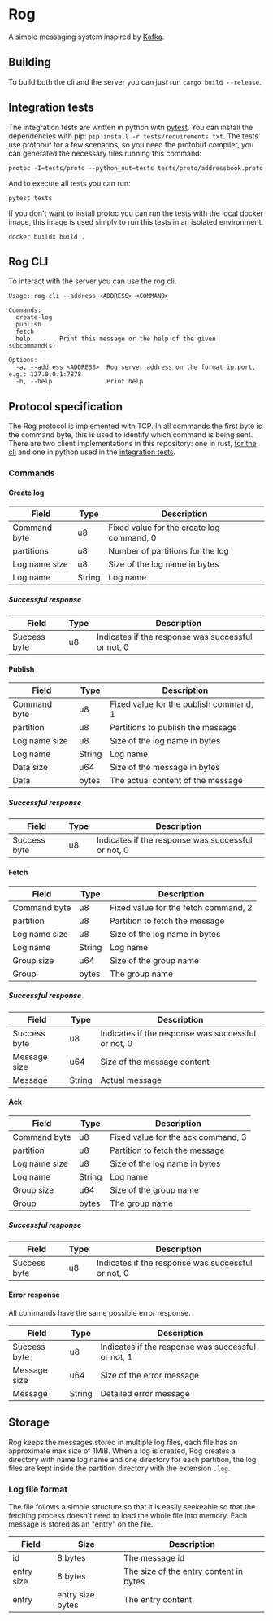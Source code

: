 # Rog

A simple messaging system inspired by [Kafka][0].

## Building

To build both the cli and the server you can just run `cargo build
--release`.

## Integration tests

The integration tests are written in python with [pytest][1]. You can
install the dependencies with pip: `pip install -r
tests/requirements.txt`. The tests use protobuf for a few scenarios,
so you need the protobuf compiler, you can generated the necessary
files running this command:

```shell
protoc -I=tests/proto --python_out=tests tests/proto/addressbook.proto
```

And to execute all tests you can run:

```shell
pytest tests
```

If you don't want to install protoc you can run the tests with the
local docker image, this image is used simply to run this tests in an
isolated environment.

```shell
docker buildx build .
```

## Rog CLI

To interact with the server you can use the rog cli.

```
Usage: rog-cli --address <ADDRESS> <COMMAND>

Commands:
  create-log
  publish
  fetch
  help        Print this message or the help of the given subcommand(s)

Options:
  -a, --address <ADDRESS>  Rog server address on the format ip:port, e.g.: 127.0.0.1:7878
  -h, --help               Print help
```

## Protocol specification

The Rog protocol is implemented with TCP. In all commands the first
byte is the command byte, this is used to identify which command is
being sent. There are two client implementations in this repository:
one in rust, [for the cli](./src/bin/cli.rs) and one in python used in
the [integration tests](./tests/rog_client.py).

### Commands

#### Create log

| Field         | Type   | Description                               |
|---------------|--------|-------------------------------------------|
| Command byte  | u8     | Fixed value for the create log command, 0 |
| partitions    | u8     | Number of partitions for the log          |
| Log name size | u8     | Size of the log name in bytes             |
| Log name      | String | Log name                                  |

##### Successful response

| Field        | Type | Description                                        |
|--------------|------|----------------------------------------------------|
| Success byte | u8   | Indicates if the response was successful or not, 0 |

#### Publish

| Field         | Type   | Description                            |
|---------------|--------|----------------------------------------|
| Command byte  | u8     | Fixed value for the publish command, 1 |
| partition     | u8     | Partitions to publish the message      |
| Log name size | u8     | Size of the log name in bytes          |
| Log name      | String | Log name                               |
| Data size     | u64    | Size of the message in bytes           |
| Data          | bytes  | The actual content of the message      |

##### Successful response

| Field        | Type | Description                                        |
|--------------|------|----------------------------------------------------|
| Success byte | u8   | Indicates if the response was successful or not, 0 |

#### Fetch

| Field         | Type   | Description                          |
|---------------|--------|--------------------------------------|
| Command byte  | u8     | Fixed value for the fetch command, 2 |
| partition     | u8     | Partition to fetch the message       |
| Log name size | u8     | Size of the log name in bytes        |
| Log name      | String | Log name                             |
| Group size    | u64    | Size of the group name               |
| Group         | bytes  | The group name                       |

##### Successful response

| Field        | Type   | Description                                        |
|--------------|--------|----------------------------------------------------|
| Success byte | u8     | Indicates if the response was successful or not, 0 |
| Message size | u64    | Size of the message content                        |
| Message      | String | Actual message                                     |

#### Ack

| Field         | Type   | Description                        |
|---------------|--------|------------------------------------|
| Command byte  | u8     | Fixed value for the ack command, 3 |
| partition     | u8     | Partition to fetch the message     |
| Log name size | u8     | Size of the log name in bytes      |
| Log name      | String | Log name                           |
| Group size    | u64    | Size of the group name             |
| Group         | bytes  | The group name                     |

##### Successful response

| Field        | Type   | Description                                        |
|--------------|--------|----------------------------------------------------|
| Success byte | u8     | Indicates if the response was successful or not, 0 |

#### Error response

All commands have the same possible error response.

| Field        | Type   | Description                                        |
|--------------|--------|----------------------------------------------------|
| Success byte | u8     | Indicates if the response was successful or not, 1 |
| Message size | u64    | Size of the error message                          |
| Message      | String | Detailed error message                             |

## Storage

Rog keeps the messages stored in multiple log files, each file has an
approximate max size of 1MiB. When a log is created, Rog creates a
directory with name log name and one directory for each partition, the
log files are kept inside the partition directory with the extension
`.log`.

### Log file format

The file follows a simple structure so that it is easily seekeable so
that the fetching process doesn't need to load the whole file into
memory. Each message is stored as an "entry" on the file.

| Field      | Size             | Description                            |
|------------|------------------|----------------------------------------|
| id         | 8 bytes          | The message id                         |
| entry size | 8 bytes          | The size of the entry content in bytes |
| entry      | entry size bytes | The entry content                      |

[0]: https://kafka.apache.org/
[1]: https://docs.pytest.org/en/7.4.x/
